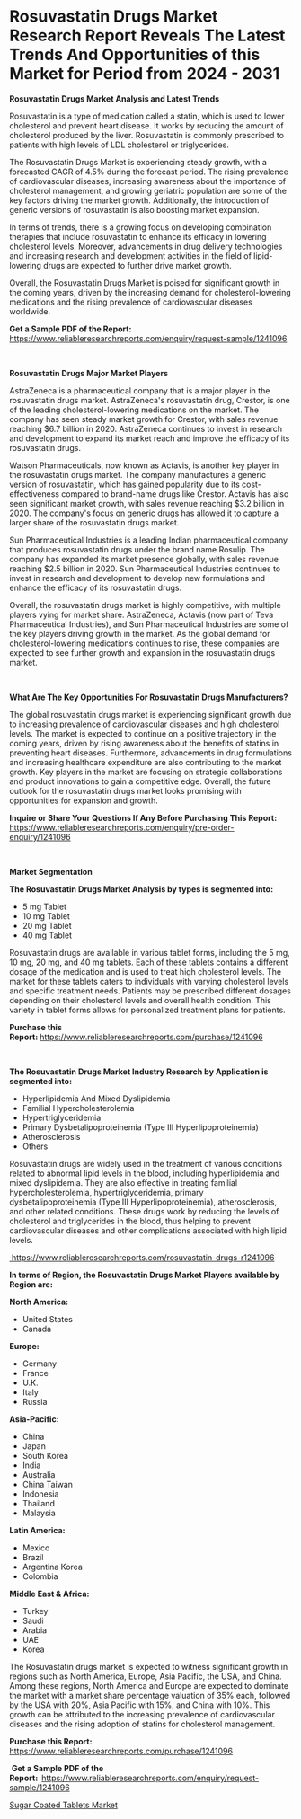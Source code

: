 <p><h1>Rosuvastatin Drugs Market Research Report Reveals The Latest Trends And Opportunities of this Market for Period from 2024 - 2031</h1></p><p><strong>Rosuvastatin Drugs Market Analysis and Latest Trends</strong></p>
<p><p>Rosuvastatin is a type of medication called a statin, which is used to lower cholesterol and prevent heart disease. It works by reducing the amount of cholesterol produced by the liver. Rosuvastatin is commonly prescribed to patients with high levels of LDL cholesterol or triglycerides.</p><p>The Rosuvastatin Drugs Market is experiencing steady growth, with a forecasted CAGR of 4.5% during the forecast period. The rising prevalence of cardiovascular diseases, increasing awareness about the importance of cholesterol management, and growing geriatric population are some of the key factors driving the market growth. Additionally, the introduction of generic versions of rosuvastatin is also boosting market expansion.</p><p>In terms of trends, there is a growing focus on developing combination therapies that include rosuvastatin to enhance its efficacy in lowering cholesterol levels. Moreover, advancements in drug delivery technologies and increasing research and development activities in the field of lipid-lowering drugs are expected to further drive market growth.</p><p>Overall, the Rosuvastatin Drugs Market is poised for significant growth in the coming years, driven by the increasing demand for cholesterol-lowering medications and the rising prevalence of cardiovascular diseases worldwide.</p></p>
<p><strong>Get a Sample PDF of the Report:&nbsp;</strong> <a href="https://www.reliableresearchreports.com/enquiry/request-sample/1241096">https://www.reliableresearchreports.com/enquiry/request-sample/1241096</a></p>
<p>&nbsp;</p>
<p><strong>Rosuvastatin Drugs Major Market Players</strong></p>
<p><p>AstraZeneca is a pharmaceutical company that is a major player in the rosuvastatin drugs market. AstraZeneca's rosuvastatin drug, Crestor, is one of the leading cholesterol-lowering medications on the market. The company has seen steady market growth for Crestor, with sales revenue reaching $6.7 billion in 2020. AstraZeneca continues to invest in research and development to expand its market reach and improve the efficacy of its rosuvastatin drugs.</p><p>Watson Pharmaceuticals, now known as Actavis, is another key player in the rosuvastatin drugs market. The company manufactures a generic version of rosuvastatin, which has gained popularity due to its cost-effectiveness compared to brand-name drugs like Crestor. Actavis has also seen significant market growth, with sales revenue reaching $3.2 billion in 2020. The company's focus on generic drugs has allowed it to capture a larger share of the rosuvastatin drugs market.</p><p>Sun Pharmaceutical Industries is a leading Indian pharmaceutical company that produces rosuvastatin drugs under the brand name Rosulip. The company has expanded its market presence globally, with sales revenue reaching $2.5 billion in 2020. Sun Pharmaceutical Industries continues to invest in research and development to develop new formulations and enhance the efficacy of its rosuvastatin drugs.</p><p>Overall, the rosuvastatin drugs market is highly competitive, with multiple players vying for market share. AstraZeneca, Actavis (now part of Teva Pharmaceutical Industries), and Sun Pharmaceutical Industries are some of the key players driving growth in the market. As the global demand for cholesterol-lowering medications continues to rise, these companies are expected to see further growth and expansion in the rosuvastatin drugs market.</p></p>
<p>&nbsp;</p>
<p><strong>What Are The Key Opportunities For Rosuvastatin Drugs Manufacturers?</strong></p>
<p><p>The global rosuvastatin drugs market is experiencing significant growth due to increasing prevalence of cardiovascular diseases and high cholesterol levels. The market is expected to continue on a positive trajectory in the coming years, driven by rising awareness about the benefits of statins in preventing heart diseases. Furthermore, advancements in drug formulations and increasing healthcare expenditure are also contributing to the market growth. Key players in the market are focusing on strategic collaborations and product innovations to gain a competitive edge. Overall, the future outlook for the rosuvastatin drugs market looks promising with opportunities for expansion and growth.</p></p>
<p><strong>Inquire or Share Your Questions If Any Before Purchasing This Report:</strong> <a href="https://www.reliableresearchreports.com/enquiry/pre-order-enquiry/1241096">https://www.reliableresearchreports.com/enquiry/pre-order-enquiry/1241096</a></p>
<p>&nbsp;</p>
<p><strong>Market Segmentation</strong></p>
<p><strong>The Rosuvastatin Drugs Market Analysis by types is segmented into:</strong></p>
<p><ul><li>5 mg Tablet</li><li>10 mg Tablet</li><li>20 mg Tablet</li><li>40 mg Tablet</li></ul></p>
<p><p>Rosuvastatin drugs are available in various tablet forms, including the 5 mg, 10 mg, 20 mg, and 40 mg tablets. Each of these tablets contains a different dosage of the medication and is used to treat high cholesterol levels. The market for these tablets caters to individuals with varying cholesterol levels and specific treatment needs. Patients may be prescribed different dosages depending on their cholesterol levels and overall health condition. This variety in tablet forms allows for personalized treatment plans for patients.</p></p>
<p><strong>Purchase this Report:&nbsp;</strong><a href="https://www.reliableresearchreports.com/purchase/1241096">https://www.reliableresearchreports.com/purchase/1241096</a></p>
<p>&nbsp;</p>
<p><strong>The Rosuvastatin Drugs Market Industry Research by Application is segmented into:</strong></p>
<p><ul><li>Hyperlipidemia And Mixed Dyslipidemia</li><li>Familial Hypercholesterolemia</li><li>Hypertriglyceridemia</li><li>Primary Dysbetalipoproteinemia (Type III Hyperlipoproteinemia)</li><li>Atherosclerosis</li><li>Others</li></ul></p>
<p><p>Rosuvastatin drugs are widely used in the treatment of various conditions related to abnormal lipid levels in the blood, including hyperlipidemia and mixed dyslipidemia. They are also effective in treating familial hypercholesterolemia, hypertriglyceridemia, primary dysbetalipoproteinemia (Type III Hyperlipoproteinemia), atherosclerosis, and other related conditions. These drugs work by reducing the levels of cholesterol and triglycerides in the blood, thus helping to prevent cardiovascular diseases and other complications associated with high lipid levels.</p></p>
<p><a href="https://www.reliableresearchreports.com/rosuvastatin-drugs-r1241096">&nbsp;https://www.reliableresearchreports.com/rosuvastatin-drugs-r1241096</a></p>
<p><strong>In terms of Region, the Rosuvastatin Drugs Market Players available by Region are:</strong></p>
<p>
    <p> <strong> North America: </strong>
        <ul>
            <li>United States</li>
            <li>Canada</li>
        </ul>
        </p> 
    <p> <strong> Europe: </strong>
        <ul>
            <li>Germany</li>
            <li>France</li>
            <li>U.K.</li>
            <li>Italy</li>
            <li>Russia</li>
        </ul>
        </p> 
    <p> <strong> Asia-Pacific: </strong>
        <ul>
            <li>China</li>
            <li>Japan</li>
            <li>South Korea</li>
            <li>India</li>
            <li>Australia</li>
            <li>China Taiwan</li>
            <li>Indonesia</li>
            <li>Thailand</li>
            <li>Malaysia</li>
        </ul>
        </p> 
    <p> <strong> Latin America: </strong>
        <ul>
            <li>Mexico</li>
            <li>Brazil</li>
            <li>Argentina Korea</li>
            <li>Colombia</li>
        </ul>
        </p> 
    <p> <strong> Middle East & Africa: </strong>
        <ul>
            <li>Turkey</li>
            <li>Saudi</li>
            <li>Arabia</li>
            <li>UAE</li>
            <li>Korea</li>
        </ul>
    </p>
    </p>
<p><p>The Rosuvastatin drugs market is expected to witness significant growth in regions such as North America, Europe, Asia Pacific, the USA, and China. Among these regions, North America and Europe are expected to dominate the market with a market share percentage valuation of 35% each, followed by the USA with 20%, Asia Pacific with 15%, and China with 10%. This growth can be attributed to the increasing prevalence of cardiovascular diseases and the rising adoption of statins for cholesterol management.</p></p>
<p><strong>Purchase this Report: </strong><a href="https://www.reliableresearchreports.com/purchase/1241096">https://www.reliableresearchreports.com/purchase/1241096</a></p>
<p>&nbsp;<strong>Get a Sample PDF of the Report:&nbsp;&nbsp;</strong><a href="https://www.reliableresearchreports.com/enquiry/request-sample/1241096">https://www.reliableresearchreports.com/enquiry/request-sample/1241096</a></p>
<p><strong></strong></p>
<p><p><a href="https://github.com/KeeganBarrows2023/Market-Research-Report-List-1/blob/main/sugar-coated-tablets-market.md">Sugar Coated Tablets Market</a></p></p>